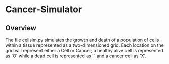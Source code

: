 # Cancer-Simulator

## Overview
The file cellsim.py simulates the growth and death of a population of cells within a tissue represented as a two-dimensioned grid. Each location on the grid will represent either a Cell or Cancer; a healthy alive cell is represented as 'O' while a dead cell is represented as '.' and a cancer cell as 'X'.
